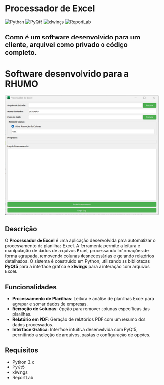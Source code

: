 # Processador de Excel

![Python](https://img.shields.io/badge/Python-3.x-blue.svg)
![PyQt5](https://img.shields.io/badge/PyQt5-5.x-orange.svg)
![xlwings](https://img.shields.io/badge/xlwings-0.24.0-green.svg)
![ReportLab](https://img.shields.io/badge/ReportLab-3.x-yellow.svg)

## Como é um software desenvolvido para um cliente, arquivei como privado o código completo.

# Software desenvolvido para a RHUMO
![Processador de Excel](https://github.com/rhuanvictor/Processador_de_Excel/blob/main/processadorexcel.jpg)

## Descrição

O **Processador de Excel** é uma aplicação desenvolvida para automatizar o processamento de planilhas Excel. A ferramenta permite a leitura e manipulação de dados de arquivos Excel, processando informações de forma agrupada, removendo colunas desnecessárias e gerando relatórios detalhados. O sistema é construído em Python, utilizando as bibliotecas **PyQt5** para a interface gráfica e **xlwings** para a interação com arquivos Excel.

## Funcionalidades

- **Processamento de Planilhas**: Leitura e análise de planilhas Excel para agrupar e somar dados de empresas.
- **Remoção de Colunas**: Opção para remover colunas específicas das planilhas.
- **Relatório em PDF**: Geração de relatórios PDF com um resumo dos dados processados.
- **Interface Gráfica**: Interface intuitiva desenvolvida com PyQt5, permitindo a seleção de arquivos, pastas e configuração de opções.

## Requisitos

- Python 3.x
- PyQt5
- xlwings
- ReportLab

